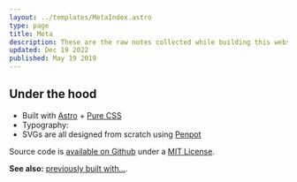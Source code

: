 ```yaml
---
layout: ../templates/MetaIndex.astro
type: page
title: Meta
description: These are the raw notes collected while building this website. Todos, issues, ideas, dependencies, strategies, decisions, and so on.
updated: Dec 19 2022
published: May 19 2019
---
```


## Under the hood

- Built with [Astro](/meta/docs/astro) + [Pure CSS](/meta/docs/styling)
- Typography:
- SVGs are all designed from scratch using [Penpot](htts://penpot.app)

Source code is [available on Github](https://github.com/andrezero/andretorgal-com) under a [MIT License](https://github.com/andrezero/andretorgal-com/blob/main/LICENSE-MIT).

**See also:** [previously built with...](/meta/records/rejected).
